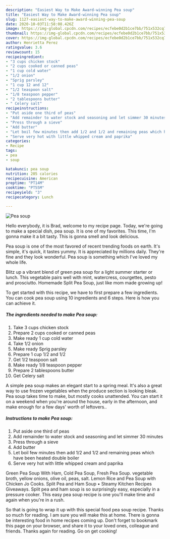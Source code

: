 ```yaml
---
description: "Easiest Way to Make Award-winning Pea soup"
title: "Easiest Way to Make Award-winning Pea soup"
slug: 1127-easiest-way-to-make-award-winning-pea-soup
date: 2020-10-03T11:58:08.426Z
image: https://img-global.cpcdn.com/recipes/ecfebe0d2b1ce7bb/751x532cq70/pea-soup-recipe-main-photo.jpg
thumbnail: https://img-global.cpcdn.com/recipes/ecfebe0d2b1ce7bb/751x532cq70/pea-soup-recipe-main-photo.jpg
cover: https://img-global.cpcdn.com/recipes/ecfebe0d2b1ce7bb/751x532cq70/pea-soup-recipe-main-photo.jpg
author: Henrietta Perez
ratingvalue: 3.6
reviewcount: 15
recipeingredient:
- "3 cups chicken stock"
- "2 cups cooked or canned peas"
- "1 cup cold water"
- "1/2 onion"
- "Sprig parsley"
- "1 cup 12 and 12"
- "1/2 teaspoon salt"
- "1/8 teaspoon pepper"
- "2 tablespoons butter"
- " Celery salt"
recipeinstructions:
- "Put aside one third of peas"
- "Add remainder to water stock and seasoning and let simmer 30 minutes"
- "Press through a sieve"
- "Add butter"
- "Let boil few minutes then add 1/2 and 1/2 and remaining peas which have been heated double boiler"
- "Serve very hot with little whipped cream and paprika"
categories:
- Recipe
tags:
- pea
- soup

katakunci: pea soup 
nutrition: 205 calories
recipecuisine: American
preptime: "PT14M"
cooktime: "PT55M"
recipeyield: "3"
recipecategory: Lunch

---
```



![Pea soup](https://img-global.cpcdn.com/recipes/ecfebe0d2b1ce7bb/751x532cq70/pea-soup-recipe-main-photo.jpg)

Hello everybody, it is Brad, welcome to my recipe page. Today, we're going to make a special dish, pea soup. It is one of my favorites. This time, I'm gonna make it a bit tasty. This is gonna smell and look delicious.

Pea soup is one of the most favored of recent trending foods on earth. It's simple, it's quick, it tastes yummy. It is appreciated by millions daily. They're fine and they look wonderful. Pea soup is something which I've loved my whole life.

Blitz up a vibrant blend of green pea soup for a light summer starter or lunch. This vegetable pairs well with mint, watercress, courgettes, pesto and prosciutto. Homemade Split Pea Soup, just like mom made growing up!


To get started with this recipe, we have to first prepare a few ingredients. You can cook pea soup using 10 ingredients and 6 steps. Here is how you can achieve it.

<!--inarticleads1-->

##### The ingredients needed to make Pea soup:

1. Take 3 cups chicken stock
1. Prepare 2 cups cooked or canned peas
1. Make ready 1 cup cold water
1. Take 1/2 onion
1. Make ready Sprig parsley
1. Prepare 1 cup 1/2 and 1/2
1. Get 1/2 teaspoon salt
1. Make ready 1/8 teaspoon pepper
1. Prepare 2 tablespoons butter
1. Get  Celery salt


A simple pea soup makes an elegant start to a spring meal. It&#39;s also a great way to use frozen vegetables when the produce section is looking bleak. Pea soup takes time to make, but mostly cooks unattended. You can start it on a weekend when you&#39;re around the house, early in the afternoon, and make enough for a few days&#39; worth of leftovers.. 

<!--inarticleads2-->

##### Instructions to make Pea soup:

1. Put aside one third of peas
1. Add remainder to water stock and seasoning and let simmer 30 minutes
1. Press through a sieve
1. Add butter
1. Let boil few minutes then add 1/2 and 1/2 and remaining peas which have been heated double boiler
1. Serve very hot with little whipped cream and paprika


Green Pea Soup With Ham, Cold Pea Soup, Fresh Pea Soup. vegetable broth, yellow onions, olive oil, peas, salt. Lemon Rice and Pea Soup with Chicken Jo Cooks. Split Pea and Ham Soup • Steamy Kitchen Recipes Giveaways. Split pea and ham soup is so surprisingly easy, especially in a pressure cooker. This easy pea soup recipe is one you&#39;ll make time and again when you&#39;re in a rush. 

So that is going to wrap it up with this special food pea soup recipe. Thanks so much for reading. I am sure you will make this at home. There is gonna be interesting food in home recipes coming up. Don't forget to bookmark this page on your browser, and share it to your loved ones, colleague and friends. Thanks again for reading. Go on get cooking!
